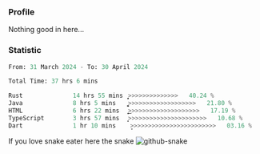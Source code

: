 ### Profile 

Nothing good in here...

### Statistic
<!--START_SECTION:waka-->

```python
From: 31 March 2024 - To: 30 April 2024

Total Time: 37 hrs 6 mins

Rust              14 hrs 55 mins  ͎͎͎͎͎͎͎͎͎͎͙>>>>>>>>>>>>>>   40.24 %
Java              8 hrs 5 mins    ͎͎͎͎͎͚>>>>>>>>>>>>>>>>>>>   21.80 %
HTML              6 hrs 22 mins   ͎͎͎͎͜>>>>>>>>>>>>>>>>>>>>   17.19 %
TypeScript        3 hrs 57 mins   ͎͎̝>>>>>>>>>>>>>>>>>>>>>>   10.68 %
Dart              1 hr 10 mins    ̞>>>>>>>>>>>>>>>>>>>>>>>>   03.16 %
```

<!--END_SECTION:waka-->

If you love snake eater here the snake 
<picture>
  <source media="(prefers-color-scheme: dark)" srcset="https://github.com/pradana4648/pradana4648/blob/c0566a83ca6ea5f2e46bab00e717c4c82b4b5c4c/github-contribution-grid-snake-dark.svg" />
  <source media="(prefers-color-scheme: light)" srcset="https://github.com/pradana4648/pradana4648/blob/c0566a83ca6ea5f2e46bab00e717c4c82b4b5c4c/github-contribution-grid-snake.svg" />
  <img alt="github-snake" src="https://github.com/pradana4648/pradana4648/blob/c0566a83ca6ea5f2e46bab00e717c4c82b4b5c4c/github-contribution-grid-snake.svg" />
</picture>

